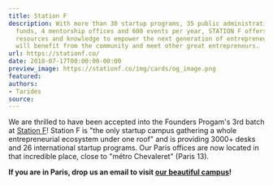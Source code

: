 ```yaml
---
title: Station F
description: With more than 30 startup programs, 35 public administrations, 150 VC
  funds, 4 mentorship offices and 600 events per year, STATION F offers all the best
  resources and knowledge to empower the next generation of entrepreneurs. Startups
  will benefit from the community and meet other great entrepreneurs.
url: https://stationf.co/
date: 2018-07-17T00:00:00-00:00
preview_image: https://stationf.co/img/cards/og_image.png
featured:
authors:
- Tarides
source:
---
```


<p>We are thrilled to have been accepted into the Founders Progam's 3rd
batch at <a href="https://stationf.co/">Station F</a>! Station F is
&quot;the only startup campus gathering a whole entrepreneurial ecosystem
under one roof&quot; and is providing 3000+ desks and 26 international
startup programs. Our Paris offices are now located in that incredible
place, close to &quot;m&eacute;tro Chevaleret&quot; (Paris 13).</p>
<p><strong>If you are in Paris, drop us an email to visit
<a href="%20https://stationf.co/campus/ - [404 Not Found]">our beautiful campus</a>!</strong></p>
